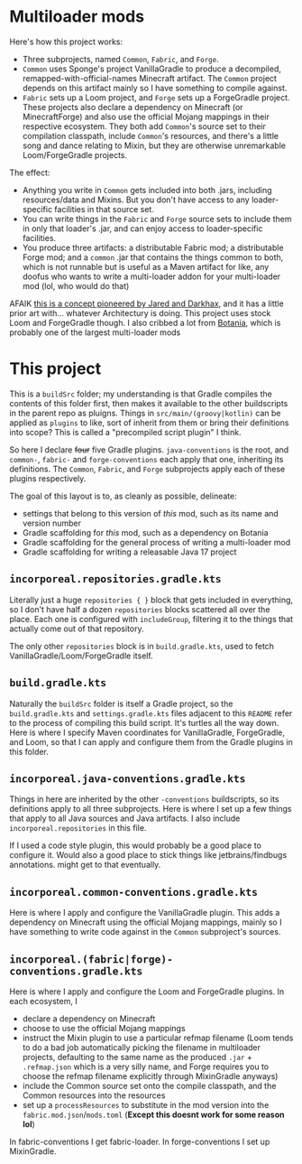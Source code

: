 # Multiloader mods

Here's how this project works:

* Three subprojects, named `Common`, `Fabric`, and `Forge`.
* `Common` uses Sponge's project VanillaGradle to produce a decompiled, remapped-with-official-names Minecraft artifact. The `Common` project depends on this artifact mainly so I have something to compile against.
* `Fabric` sets up a Loom project, and `Forge` sets up a ForgeGradle project. These projects also declare a dependency on Minecraft (or MinecraftForge) and also use the official Mojang mappings in their respective ecosystem. They both add `Common`'s source set to their compilation classpath, include `Common`'s resources, and there's a little song and dance relating to Mixin, but they are otherwise unremarkable Loom/ForgeGradle projects.

The effect:

* Anything you write in `Common` gets included into both .jars, including resources/data and Mixins. But you don't have access to any loader-specific facilities in that source set.
* You can write things in the `Fabric` and `Forge` source sets to include them in only that loader's .jar, and can enjoy access to loader-specific facilities.
* You produce three artifacts: a distributable Fabric mod; a distributable Forge mod; and a `common` .jar that contains the things common to both, which is not runnable but is useful as a Maven artifact for like, any doofus who wants to write a multi-loader addon for your multi-loader mod (lol, who would do that)

AFAIK [this is a concept pioneered by Jared and Darkhax](https://github.com/jaredlll08/MultiLoader-Template), and it has a little prior art with... whatever Architectury is doing. This project uses stock Loom and ForgeGradle though. I also cribbed a lot from [Botania](https://github.com/VazkiiMods/Botania), which is probably one of the largest multi-loader mods

# This project

This is a `buildSrc` folder; my understanding is that Gradle compiles the contents of this folder first, then makes it available to the other buildscripts in the parent repo as pluigns.  Things in `src/main/(groovy|kotlin)` can be applied as `plugins` to like, sort of inherit from them or bring their definitions into scope? This is called a "precompiled script plugin" I think.

So here I declare ~~four~~ five Gradle plugins. `java-conventions` is the root, and `common-`, `fabric-` and `forge-conventions` each apply that one, inheriting its definitions. The `Common`, `Fabric`, and `Forge` subprojects apply each of these plugins respectively.

The goal of this layout is to, as cleanly as possible, delineate:

* settings that belong to this version of *this* mod, such as its name and version number
* Gradle scaffolding for *this* mod, such as a dependency on Botania
* Gradle scaffolding for the general process of writing a multi-loader mod
* Gradle scaffolding for writing a releasable Java 17 project

## `incorporeal.repositories.gradle.kts`

Literally just a huge `repositories { }` block that gets included in everything, so I don't have half a dozen `repositories` blocks scattered all over the place. Each one is configured with `includeGroup`, filtering it to the things that actually come out of that repository.

The only other `repositories` block is in `build.gradle.kts`, used to fetch VanillaGradle/Loom/ForgeGradle itself.

## `build.gradle.kts`

Naturally the `buildSrc` folder is itself a Gradle project, so the `build.gradle.kts` and `settings.gradle.kts` files adjacent to this `README` refer to the process of compiling this build script. It's turtles all the way down. Here is where I specify Maven coordinates for VanillaGradle, ForgeGradle, and Loom, so that I can apply and configure them from the Gradle plugins in this folder.

## `incorporeal.java-conventions.gradle.kts`

Things in here are inherited by the other `-conventions` buildscripts, so its definitions apply to all three subprojects. Here is where I set up a few things that apply to all Java sources and Java artifacts. I also include `incorporeal.repositories` in this file.

If I used a code style plugin, this would probably be a good place to configure it. Would also a good place to stick things like jetbrains/findbugs annotations. might get to that eventually.

## `incorporeal.common-conventions.gradle.kts`

Here is where I apply and configure the VanillaGradle plugin. This adds a dependency on Minecraft using the official Mojang mappings, mainly so I have something to write code against in the `Common` subproject's sources.

## `incorporeal.(fabric|forge)-conventions.gradle.kts`

Here is where I apply and configure the Loom and ForgeGradle plugins. In each ecosystem, I

* declare a dependency on Minecraft
* choose to use the official Mojang mappings
* instruct the Mixin plugin to use a particular refmap filename (Loom tends to do a bad job automatically picking the filename in multiloader projects, defaulting to the same name as the produced `.jar` + `.refmap.json` which is a very silly name, and Forge requires you to choose the refmap filename explicitly through MixinGradle anyways)
* include the Common source set onto the compile classpath, and the Common resources into the resources
* set up a `processResources` to substitute in the mod version into the `fabric.mod.json`/`mods.toml` (**Except this doesnt work for some reason lol**)

In fabric-conventions I get fabric-loader. In forge-conventions I set up MixinGradle.